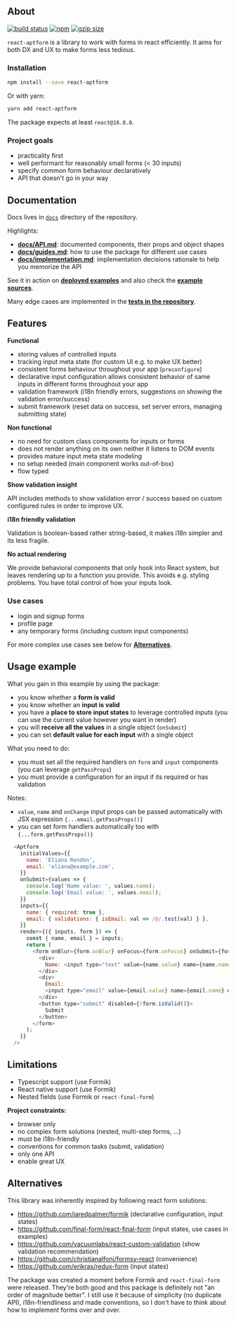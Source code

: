 ## About

[![build status](https://badgen.net/travis/simonmares/react-aptform)](https://travis-ci.org/simonmares/react-aptform)
[![npm](https://badgen.net/npm/v/react-aptform)](https://www.npmjs.com/package/react-aptform)
[![gzip size](https://badgen.net/bundlephobia/minzip/react-aptform)](https://bundlephobia.com/result?p=react-aptform)


`react-aptform` is a library to work with forms in react efficiently. It aims for both DX and UX to make forms less tedious.

### Installation

```sh
npm install --save react-aptform
```

Or with yarn:
```sh
yarn add react-aptform
```

The package expects at least `react@16.0.0`.

### Project goals

- practicality first
- well performant for reasonably small forms (< 30 inputs)
- specify common form behaviour declaratively
- API that doesn't go in your way

## Documentation

Docs lives in [`docs`](docs) directory of the repository.

Highlights:

- [**docs/API.md**](docs/API.md): documented components, their props and object shapes
- [**docs/guides.md**](docs/guides.md): how to use the package for different use cases
- [**docs/implementation.md**](docs/implementation.md): implementation decisions rationale to help you memorize the API

See it in action on [**deployed examples**](https://simonmares.github.io/react-aptform/) and also check the [**example sources**](examples).

Many edge cases are implemented in the [**tests in the repository**](tests).

## Features

**Functional**

- storing values of controlled inputs
- tracking input meta state (for custom UI e.g. to make UX better)
- consistent forms behaviour throughout your app (`preconfigure`)
- declarative input configuration allows consistent behavior of same inputs in different forms throughout your app
- validation framework (i18n friendly errors, suggestions on *showing* the validation error/success)
- submit framework (reset data on success, set server errors, managing submitting state)

**Non functional**

- no need for custom class components for inputs or forms
- does not render anything on its own neither it listens to DOM events
- provides mature input meta state modeling
- no setup needed (main component works out-of-box)
- flow typed

**Show validation insight**

API includes methods to show validation error / success based on custom configured rules in order to improve UX.

**i18n friendly validation**

Validation is boolean-based rather string-based, it makes i18n simpler and its less fragile.

**No actual rendering**

We provide behavioral components that only hook into React system, but leaves rendering up to a function you provide. This avoids e.g. styling problems. You have total control of how your inputs look.

### Use cases

- login and signup forms
- profile page
- any temporary forms (including custom input components)

For more complex use cases see below for **[Alternatives](#alternatives)**.

## Usage example

What you gain in this example by using the package:

- you know whether a **form is valid**
- you know whether an **input is valid**
- you have a **place to store input states** to leverage controlled inputs (you can use the current value however you want in render)
- you will **receive all the values** in a single object (`onSubmit`)
- you can set **default value for each input** with a single object

What you need to do:

- you must set all the required handlers on `form` and `input` components (you can leverage `getPassProps`)
- you must provide a configuration for an input if its required or has validation

Notes:

- `value`, `name` and `onChange` input props can be passed automatically with JSX expression `{...email.getPassProps()}`
- you can set form handlers automatically too with `{...form.getPassProps()}`

```js
  <Aptform
    initialValues={{
      name: 'Eliana Rendón',
      email: 'eliana@example.com',
    }}
    onSubmit={values => {
      console.log('Name value: ', values.name);
      console.log('Email value: ', values.email);
    }}
    inputs={{
      name: { required: true },
      email: { validations: { isEmail: val => /@/.test(val) } },
    }}
    render={({ inputs, form }) => {
      const { name, email } = inputs;
      return (
        <form onBlur={form.onBlur} onFocus={form.onFocus} onSubmit={form.onSubmit}>
          <div>
            Name: <input type="text" value={name.value} name={name.name} onChange={name.onChange} />
          </div>
          <div>
            Email:
            <input type="email" value={email.value} name={email.name} onChange={email.onChange} />
          </div>
          <button type="submit" disabled={!form.isValid()}>
            Submit
          </button>
        </form>
      );
    }}
  />
```

## Limitations

- Typescript support (use Formik)
- React native support (use Formik)
- Nested fields (use Formik or `react-final-form`)

**Project constraints:**

- browser only
- no complex form solutions (nested, multi-step forms, ...)
- must be i18n-friendly
- conventions for common tasks (submit, validation)
- only one API
- enable great UX

## Alternatives

This library was inherently inspired by following react form solutions:

- https://github.com/jaredpalmer/formik (declarative configuration, input states)
- https://github.com/final-form/react-final-form (input states, use cases in examples)
- https://github.com/vacuumlabs/react-custom-validation (show validation recommendation)
- https://github.com/christianalfoni/formsy-react (convenience)
- https://github.com/erikras/redux-form (input states)

The package was created a moment before Formik and `react-final-form` were released. They're both good and this package is definitely not "an order of magnitude better". I still use it because of simplicity (no duplicate API), i18n-friendliness and made conventions, so I don't have to think about how to implement forms over and over.
